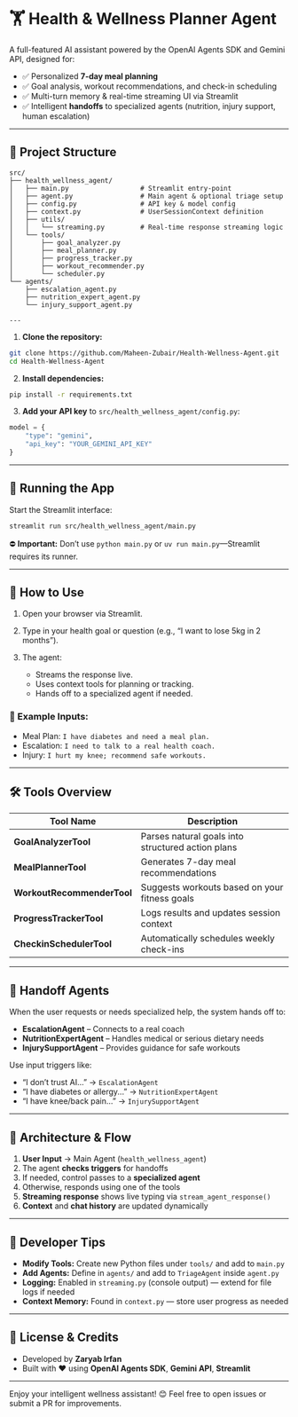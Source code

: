 # 🏋️ Health & Wellness Planner Agent

A full-featured AI assistant powered by the OpenAI Agents SDK and Gemini API, designed for:

- ✅ Personalized **7-day meal planning**
- ✅ Goal analysis, workout recommendations, and check-in scheduling
- ✅ Multi-turn memory & real-time streaming UI via Streamlit
- ✅ Intelligent **handoffs** to specialized agents (nutrition, injury support, human escalation)

---

## 📂 Project Structure

```text
src/
├── health_wellness_agent/
│   ├── main.py                  # Streamlit entry‑point
│   ├── agent.py                 # Main agent & optional triage setup
│   ├── config.py                # API key & model config
│   ├── context.py               # UserSessionContext definition
│   ├── utils/
│   │   └── streaming.py         # Real-time response streaming logic
│   └── tools/
│       ├── goal_analyzer.py
│       ├── meal_planner.py
│       ├── progress_tracker.py
│       ├── workout_recommender.py
│       └── scheduler.py
└── agents/
    ├── escalation_agent.py
    ├── nutrition_expert_agent.py
    └── injury_support_agent.py

---
```
1. **Clone the repository:**

```bash
git clone https://github.com/Maheen-Zubair/Health-Wellness-Agent.git
cd Health-Wellness-Agent
```

2. **Install dependencies:**

```bash
pip install -r requirements.txt
```

3. **Add your API key** to `src/health_wellness_agent/config.py`:

```python
model = {
    "type": "gemini",
    "api_key": "YOUR_GEMINI_API_KEY"
}
```

---

## 🚀 Running the App

Start the Streamlit interface:

```bash
streamlit run src/health_wellness_agent/main.py
```

⛔️ **Important:** Don’t use `python main.py` or `uv run main.py`—Streamlit requires its runner.

---

## 💬 How to Use

1. Open your browser via Streamlit.
2. Type in your health goal or question (e.g., “I want to lose 5kg in 2 months”).
3. The agent:

   * Streams the response live.
   * Uses context tools for planning or tracking.
   * Hands off to a specialized agent if needed.

### 🧐 Example Inputs:

* Meal Plan: `I have diabetes and need a meal plan.`
* Escalation: `I need to talk to a real health coach.`
* Injury: `I hurt my knee; recommend safe workouts.`

---

## 🛠️ Tools Overview

| Tool Name                  | Description                                       |
| -------------------------- | ------------------------------------------------- |
| **GoalAnalyzerTool**       | Parses natural goals into structured action plans |
| **MealPlannerTool**        | Generates 7-day meal recommendations              |
| **WorkoutRecommenderTool** | Suggests workouts based on your fitness goals     |
| **ProgressTrackerTool**    | Logs results and updates session context          |
| **CheckinSchedulerTool**   | Automatically schedules weekly check-ins          |

---

## 🚦 Handoff Agents

When the user requests or needs specialized help, the system hands off to:

* **EscalationAgent** – Connects to a real coach
* **NutritionExpertAgent** – Handles medical or serious dietary needs
* **InjurySupportAgent** – Provides guidance for safe workouts

Use input triggers like:

* “I don’t trust AI...” → `EscalationAgent`
* “I have diabetes or allergy...” → `NutritionExpertAgent`
* “I have knee/back pain...” → `InjurySupportAgent`

---

## 🧐 Architecture & Flow

1. **User Input** → Main Agent (`health_wellness_agent`)
2. The agent **checks triggers** for handoffs
3. If needed, control passes to a **specialized agent**
4. Otherwise, responds using one of the tools
5. **Streaming response** shows live typing via `stream_agent_response()`
6. **Context** and **chat history** are updated dynamically


---

## 📌 Developer Tips

* **Modify Tools:** Create new Python files under `tools/` and add to `main.py`
* **Add Agents:** Define in `agents/` and add to `TriageAgent` inside `agent.py`
* **Logging:** Enabled in `streaming.py` (console output) — extend for file logs if needed
* **Context Memory:** Found in `context.py` — store user progress as needed


---

## 📜 License & Credits

* Developed by **Zaryab Irfan**
* Built with ❤️ using **OpenAI Agents SDK**, **Gemini API**, **Streamlit**

---

Enjoy your intelligent wellness assistant! 😊
Feel free to open issues or submit a PR for improvements.